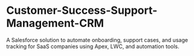 # Customer-Success-Support-Management-CRM
A Salesforce solution to automate onboarding, support cases, and usage tracking for SaaS companies using Apex, LWC, and automation tools.
